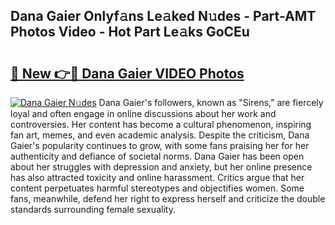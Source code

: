 ## Dana Gaier Onlyf𝚊ns Le𝚊ked N𝚞des - Part-AMT Photos Video - Hot Part Le𝚊ks GoCEu

# <h2><a href="http://ab45788.deff.icu/?id=Dana+Gaier">🔗 New 👉🔴 Dana Gaier VIDEO Photos</a></h2>

[![Dana Gaier N𝚞des](https://i.imgur.com/rIISA9y.gif)](http://ab45788.deff.icu/?id=Dana+Gaier)
Dana Gaier's followers, known as "Sirens," are fiercely loyal and often engage in online discussions about her work and controversies. Her content has become a cultural phenomenon, inspiring fan art, memes, and even academic analysis. Despite the criticism, Dana Gaier's popularity continues to grow, with some fans praising her for her authenticity and defiance of societal norms. Dana Gaier has been open about her struggles with depression and anxiety, but her online presence has also attracted toxicity and online harassment. Critics argue that her content perpetuates harmful stereotypes and objectifies women. Some fans, meanwhile, defend her right to express herself and criticize the double standards surrounding female sexuality.
